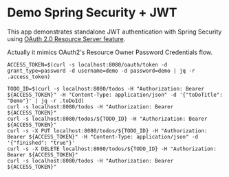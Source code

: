 # Demo Spring Security + JWT

This app demonstrates standalone JWT authentication with Spring Security using [OAuth 2.0 Resource Server feature](https://docs.spring.io/spring-security/site/docs/5.2.2.RELEASE/reference/htmlsingle/#oauth2resourceserver).

Actually it mimics OAuth2's Resource Owner Password Credentials flow.

```
ACCESS_TOKEN=$(curl -s localhost:8080/oauth/token -d grant_type=password -d username=demo -d password=demo | jq -r .access_token)

TODO_ID=$(curl -s localhost:8080/todos -H "Authorization: Bearer ${ACCESS_TOKEN}" -H "Content-Type: application/json" -d '{"toDoTitle": "Demo"}' | jq -r .toDoId)
curl -s localhost:8080/todos -H "Authorization: Bearer ${ACCESS_TOKEN}"
curl -s localhost:8080/todos/${TODO_ID} -H "Authorization: Bearer ${ACCESS_TOKEN}"
curl -s -X PUT localhost:8080/todos/${TODO_ID} -H "Authorization: Bearer ${ACCESS_TOKEN}" -H "Content-Type: application/json" -d '{"finished": "true"}'
curl -s -X DELETE localhost:8080/todos/${TODO_ID} -H "Authorization: Bearer ${ACCESS_TOKEN}"
curl -s localhost:8080/todos -H "Authorization: Bearer ${ACCESS_TOKEN}"
```